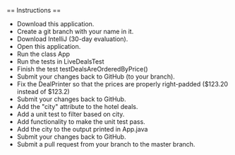 == Instructions ==

* Download this application.
* Create a git branch with your name in it.
* Download IntelliJ (30-day evaluation).
* Open this application.
* Run the class App
* Run the tests in LiveDealsTest
* Finish the test testDealsAreOrderedByPrice()
* Submit your changes back to GitHub (to your branch).
* Fix the DealPrinter so that the prices are properly right-padded ($123.20 instead of $123.2)
* Submit your changes back to GitHub.
* Add the "city" attribute to the hotel deals.
* Add a unit test to filter based on city.
* Add functionality to make the unit test pass.
* Add the city to the output printed in App.java
* Submit your changes back to GitHub.
* Submit a pull request from your branch to the master branch.